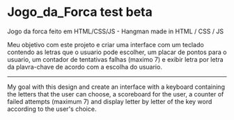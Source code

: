 # Jogo_da_Forca test beta
Jogo da forca feito em HTML/CSS/JS - Hangman made in HTML / CSS / JS

Meu objetivo com este projeto e criar uma interface com um teclado contendo as letras que o usuario pode escolher, 
um placar de pontos para o usuario, um contador de tentativas falhas (maximo 7) e 
exibir letra por letra da plavra-chave de acordo com a escolha do usuario.

---------------------------------------------------------------------------

My goal with this design and create an interface with a keyboard containing the letters that the user can choose,
a scoreboard for the user, a counter of failed attempts (maximum 7) 
and display letter by letter of the key word according to the user's choice.
